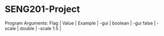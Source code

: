 # SENG201-Project

Program Arguments:
    Flag    |   Value   |   Example    |
    -gui    |  boolean  |  -gui false  |
   -scale   |  double   |  -scale 1.5  |
 
